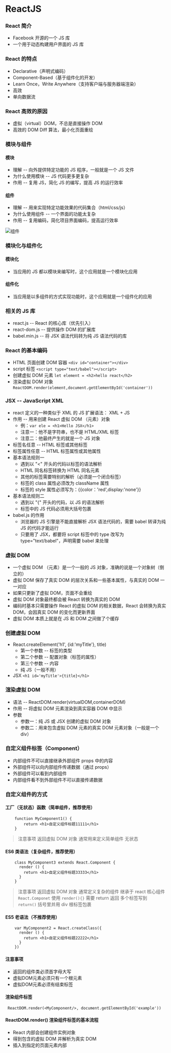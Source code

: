 # ReactJS
### React 简介
- Facebook 开源的一个 JS 库
- 一个用于动态构建用户界面的 JS 库

### React 的特点
- Declarative（声明式编码）
- Component-Based（基于组件化的开发）
- Learn Once，Write Anywhere（支持客户端与服务器端渲染）
- 高效
- 单向数据流

### React 高效的原因
- 虚拟（virtual）DOM，不总是直接操作 DOM
- 高效的 DOM Diff 算法，最小化页面重绘

### 模块与组件
#### 模块
- 理解 -- 向外提供特定功能的 JS 程序，一般就是一个 JS 文件
- 为什么使用模块 -- JS 代码更多更复杂
- 作用 -- 复用 JS，简化 JS 的编写，提高 JS 的运行效率

#### 组件
- 理解 -- 用来实现特定功能效果的代码集合（html/css/js）
- 为什么使用组件 -- 一个界面的功能太复杂
- 作用 -- 复用编码，简化项目界面编码，提高运行效率 

![组件](http://i.imgur.com/YnVjluG.jpg)

### 模块化与组件化
#### 模块化
- 当应用的 JS 都以模块来编写时，这个应用就是一个模块化应用

#### 组件化
- 当应用是以多组件的方式实现功能时，这个应用就是一个组件化的应用

### 相关的 JS 库
- react.js -- React 的核心库（优先引入）
- react-dom.js -- 提供操作 DOM 的扩展库
- babel.min.js -- 将 JSX 语法代码转为纯 JS 语法代码的库

### React 的基本编码
- HTML 页面创建 DOM 容器
	`<div id="container"></div>`
- script 标签
	`<script type="text/babel"></script>`
- 创建虚拟 DOM 元素
	`let element = <h2>hello react</h2>`
- 渲染虚拟 DOM 对象
	`ReactDOM.render(element,document.getElementById('container'))`

### JSX -- JavaScript XML 
- react 定义的一种类似于 XML 的 JS 扩展语法： XML + JS
- 作用 -- 用来创建 React 虚拟 DOM （元素）对象
	- 例：`var ele = <h1>Hello JSX</h1>`
	- 注意一：他不是字符串，也不是 HTML/XML 标签
	- 注意二：他最终产生的就是一个 JS 对象
- 标签名任意 -- HTML 标签或其他标签
- 标签属性任意 -- HTML 标签属性或其他属性
- 基本语法规则一
	- 遇到以 "<" 开头的代码以标签的语法解析
	- HTML 同名标签转换为 HTML 同名元素
	- 其他的标签需要特别的解析（必须是一个闭合标签）
	- 标签的 class 属性必须改为 className 属性
	- 标签的 style 属性必须写为：{{color：'red',display:'none'}}
- 基本语法规则二
	- 遇到以 "{" 开头的代码，以 JS 的语法解析
	- 标签中的 JS 代码必须用大括号包裹
- babel.js 的作用
	- 浏览器的 JS 引擎是不能直接解析 JSX 语法代码的，需要 babel 转译为纯 JS 的代码才能运行
	- 只要用了 JSX，都要将 script 标签中的 type 改写为 type="text/babel"，声明需要 babel 来处理

### 虚拟 DOM
- 一个虚拟 DOM （元素）是一个一般的 JS 对象，准确的说是一个对象树（倒立的）
- 虚拟 DOM 保存了真实 DOM 的层次关系和一些基本属性，与真实的 DOM 一一对应
- 如果只更新了虚拟 DOM，页面不会重绘
- 虚拟 DOM 对象最终都会被 React 转换为真实的 DOM
- 编码时基本只需要操作 React 的虚拟 DOM 的相关数据，React 会转换为真实 DOM，会因真实 DOM 的变化而更新界面
- 虚拟 DOM 本质上就是在 JS 和 DOM 之间做了个缓存

### 创建虚拟 DOM
- React.createElement('h1', {id:'myTitle'}, title)
	- 第一个参数 -- 标签的类型
	- 第二个参数 -- 配置对象（标签的属性）
	- 第三个参数 -- 内容
	- 纯 JS（一般不用）
- JSX 
	`<h1 id='myTitle'>{title}</h1>`

### 渲染虚拟 DOM
- 语法 -- ReactDOM.render(virtualDOM,containerDOM)
- 作用 -- 将虚拟 DOM 元素渲染到真实容器 DOM 中显示
- 参数
	- 参数一：纯 JS 或 JSX 创建的虚拟 DOM 对象
	- 参数二：用来包含虚拟 DOM 元素的真实 DOM 元素对象（一般是一个 div）

### 自定义组件标签（Component）
- 内部组件不可以直接继承外部组件 props 中的内容
- 外部组件可以向内部组件传递数据（通过 props）
- 外部组件可以看到内部组件
- 内部组件看不到外部组件不可以直接传递数据

### 自定义组件的方式
#### 工厂（无状态）函数（简单组件，推荐使用）
```
	function MyComponent1() {
		return <h1>自定义组件标题11111</h1>
	}
```
> 注意事项
> 返回虚拟 DOM 对象
> 通常用来定义简单组件
> 无状态

#### ES6 类语法（复杂组件，推荐使用）
```
	class MyComponent3 extends React.Component {
      render () {
        return <h1>自定义组件标题33333</h1>
      }
    }
```
> 注意事项
> 返回虚拟 DOM 对象
> 通常定义复杂的组件
> 继承于 react 核心组件`React.Componet`
> 使用 `render(){}` 需要 return 返回
> 多个标签写到 `return()` 括号里并用 div 根标签包裹

#### ES5 老语法（不推荐使用）
```
	var MyComponent2 = React.createClass({
      render () {
        return <h1>自定义组件标题22222</h1>
      }
    })
```

#### 注意事项
- 返回的组件类必须首字母大写
- 虚拟DOM元素必须只有一个根元素
- 虚拟DOM元素必须有结束标签

#### 渲染组件标签
` ReactDOM.render(<MyComponent/>, document.getElementById('example'))`

#### ReactDOM.render() 渲染组件标签的基本流程
- React 内部会创建组件实例对象
- 得到包含的虚拟 DOM 并解析为真实 DOM
- 插入到指定的页面元素内部

